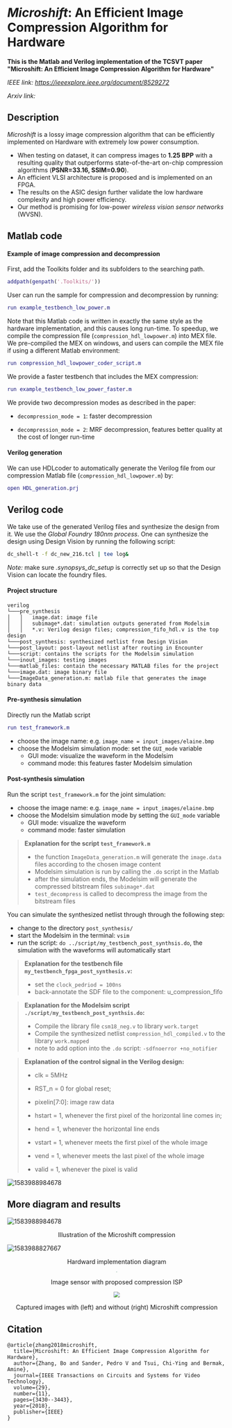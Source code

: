 # *Microshift*: An Efficient Image Compression Algorithm for Hardware

**This is the Matlab and Verilog implementation of the TCSVT paper "Microshift: An Efficient Image Compression Algorithm for Hardware"**

*IEEE link: <https://ieeexplore.ieee.org/document/8529272>*

*Arxiv link:* 

## Description

*Microshift* is a lossy image compression algorithm that can be efficiently implemented on Hardware with extremely low power consumption. 

- When testing on dataset, it can compress images to **1.25 BPP** with a resulting quality that outperforms state-of-the-art on-chip compression algorithms (**PSNR=33.16, SSIM=0.90**). 
- An efficient VLSI architecture is proposed and is implemented on an FPGA. 
- The results on the ASIC design further validate the low hardware complexity and high power efficiency.
- Our method is promising for low-power *wireless vision sensor networks* (WVSN).



## Matlab code

#### Example of image compression and decompression

First, add the Toolkits folder and its subfolders to the searching path. 

```matlab
addpath(genpath('.Toolkits/'))
```

User can run the sample for compression and decompression by running:

```matlab
run example_testbench_low_power.m
```

Note that this Matlab code is written in exactly the same style as the hardware implementation, and this causes long run-time. To speedup, we compile the compression file (`compression_hdl_lowpower.m`) into MEX file. We pre-compiled the MEX on windows, and users can compile the MEX file if using a different Matlab environment:

```matlab
run compression_hdl_lowpower_coder_script.m
```

We provide a faster testbench that includes the MEX compression:

```matlab
run example_testbench_low_power_faster.m
```

We provide two decompression modes as described in the paper:

- `decompression_mode = 1`: faster decompression

- `decompression_mode = 2`: MRF decompression, features better quality at the cost of longer run-time

#### Verilog generation

We can use HDLcoder to automatically generate the Verilog file from our compression Matlab file (`compression_hdl_lowpower.m`) by:

```matlab
open HDL_generation.prj
```



## Verilog code

We take use of the generated Verilog files and synthesize the design from it.  We use the *Global Foundry 180nm process*. One can synthesize the design using Design Vision by running the following script:

```bash
dc_shell-t -f dc_new_216.tcl | tee log&
```

*Note:* make sure *.synopsys_dc_setup* is correctly set up so that the Design Vision can locate the foundry files.

#### Project structure

```
verilog
└───pre_synthesis
│   │   image.dat: image file
│   │   subimage*.dat: simulation outputs generated from Modelsim
│   │	*.v: Verilog design files; compression_fifo_hdl.v is the top design
└───post_synthesis: synthesized netlist from Design Vision
└───post_layout: post-layout netlist after routing in Encounter
└───script: contains the scripts for the Modelsim simulation
└───inout_images: testing images
└───matlab_files: contain the necessary MATLAB files for the project
└───image.dat: image binary file
└───ImageData_generation.m: matlab file that generates the image binary data
```

#### Pre-synthesis simulation

Directly run the Matlab script

```matlab
run test_framework.m
```

- choose the image name: e.g. `image_name = input_images/elaine.bmp`
- choose the Modelsim simulation mode: set the `GUI_mode` variable
  - GUI mode: visualize the waveform in the Modelsim
  - command mode: this features faster Modelsim simulation

#### Post-synthesis simulation

Run the script `test_framework.m` for the joint simulation:

- choose the image name: e.g. `image_name = input_images/elaine.bmp`
- choose the Modelsim simulation mode by setting the `GUI_mode` variable
  - GUI mode: visualize the waveform
  - command mode: faster simulation

> **Explanation for the script `test_framework.m`**
>
> - the function `ImageData_generation.m` will generate the `image.data` files according to the chosen image content
> - Modelsim simulation is run by calling the `.do` script in the Matlab
> - after the simulation ends, the Modelsim will generate the compressed bitstream files `subimage*.dat` 
> - `test_decompress` is called to decompress the image from the bitstream files
>

You can simulate the synthesized netlist through through the following step:

- change to the directory `post_synthesis/`
- start the Modelsim in the terminal: `vsim`
- run the script: `do ../script/my_testbench_post_synthsis.do`, the simulation with the waveforms will automatically start

> **Explanation for the testbench file `my_testbench_fpga_post_synthesis.v`:**
>
> - set the `clock_pedriod = 100ns`
> - back-annotate the SDF file to the component: u_compression_fifo

> **Explanation for the Modelsim script `./script/my_testbench_post_synthsis.do`:**
>
> - Compile the library file `csm18_neg.v` to library `work.target`
> - Compile the synthesized netlist `compression_hdl_compiled.v` to the library `work.mapped`
> - note to add option into the `.do` script: `-sdfnoerror +no_notifier`

> **Explanation of the control signal in the Verilog design:**
>
> - clk = 5MHz
>
> - RST_n = 0 for global reset; 
>
> - pixelin[7:0]: image raw data
>
> - hstart = 1, whenever the first pixel of the horizontal line comes in;  
>
> - hend = 1, whenever the horizontal line ends
>
> - vstart = 1, whenever meets the first pixel of the whole image
>
> - vend = 1, whenever meets the last pixel of the whole image
>
> - valid = 1, whenever the pixel is valid

![1583988984678](images/control_signal.png)



## More diagram and results

![1583988984678](images/1583988984678.png)

<div align="center">
Illustration of the Microshift compression
</div>

![1583988827667](images/1583988827667.png)
<div align="center">
Hardward implementation diagram
</div>
<p align="center">
<img src="images/chip.jpg" style="zoom:12%" />
</p>

<div align="center">
Image sensor with proposed compression ISP
</div>

<p align="center">
<img src="images/1583989451848.png" style="zoom:85%" />
</p>

<div align="center">
Captured images with (left) and without (right) Microshift compression
</div>



## Citation

```
@article{zhang2018microshift,
  title={Microshift: An Efficient Image Compression Algorithm for Hardware},
  author={Zhang, Bo and Sander, Pedro V and Tsui, Chi-Ying and Bermak, Amine},
  journal={IEEE Transactions on Circuits and Systems for Video Technology},
  volume={29},
  number={11},
  pages={3430--3443},
  year={2018},
  publisher={IEEE}
}
```






